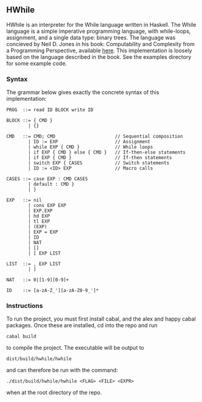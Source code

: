 ## HWhile
HWhile is an interpreter for the While language written in Haskell. The While
language is a simple imperative programming language, with while-loops,
assignment, and a single data type: binary trees. The language was concieved by
Neil D. Jones in his book: Computability and Complexity from a Programming
Perspective, available [here](http://www.diku.dk/~neil/Comp2book.html). This
implementation is loosely based on the language described in the book. See the
examples directory for some example code.

### Syntax
The grammar below gives exactly the concrete syntax of this implementation:

    PROG  ::= read ID BLOCK write ID
    
    BLOCK ::= { CMD }
            | {}

    CMD   ::= CMD; CMD                      // Sequential composition
            | ID := EXP                     // Assignment
            | while EXP { CMD }             // While loops
            | if EXP { CMD } else { CMD }   // If-then-else statements
            | if EXP { CMD }                // If-then statements
            | switch EXP { CASES            // Switch statements
            | ID := <ID> EXP                // Macro calls

    CASES ::= case EXP : CMD CASES
            | default : CMD }
            | }

    EXP   ::= nil
            | cons EXP EXP
            | EXP.EXP
            | hd EXP
            | tl EXP
            | (EXP)
            | EXP = EXP
            | ID
            | NAT
            | []
            | [ EXP LIST
          
    LIST  ::= , EXP LIST
            | ]
          
    NAT   ::= 0|[1-9][0-9]+
          
    ID    ::= [a-zA-Z_'][a-zA-Z0-9_']*

### Instructions
To run the project, you must first install cabal, and the alex and happy cabal
packages. Once these are installed, cd into the repo and run

    cabal build

to compile the project. The executable will be output to

    dist/build/hwhile/hwhile

and can therefore be run with the command:

    ./dist/build/hwhile/hwhile <FLAG> <FILE> <EXPR>

when at the root directory of the repo.
